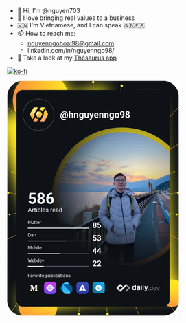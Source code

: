 - 👋 Hi, I’m @nguyen703
- 👀 I love bringing real values to a business
- 🇻🇳 I'm Vietnamese, and I can speak 🇬🇧🇫🇷
- 📫 How to reach me:
  + nguyenngohoai98@gmail.com
  + linkedin.com/in/nguyenngo98/
- 🍵 Take a look at my [Thésaurus app](https://app-thesaurus.studio/)

[![ko-fi](https://ko-fi.com/img/githubbutton_sm.svg)](https://ko-fi.com/F1F118V9KH)

<a href="https://app.daily.dev/hnguyenngo98"><img src="https://github.com/nguyen703/nguyen703/blob/main/devcard.svg" width="400" alt="Nguyen's Dev Card"/></a>
